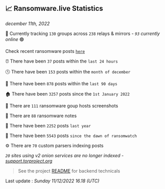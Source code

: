 
## 📈 Ransomware.live Statistics
_december 11th, 2022_

🔎 Currently tracking `130` groups across `238` relays & mirrors - _`93` currently online_ 🟢

Check recent ransomware posts [`here`](recentposts.md)


⏰ There have been `37` posts within the `last 24 hours`

🕓 There have been `153` posts within the `month of december`

📅 There have been `878` posts within the `last 90 days`

🏚 There have been `3257` posts since the `1st January 2022`

📸 There are `111` ransomware goup hosts screenshots

📝 There are `88` ransomware notes

🚀 There have been `2252` posts `last year`

🐣 There have been `5543` posts `since the dawn of ransomwatch`

⚙️ There are `70` custom parsers indexing posts

_`20` sites using v2 onion services are no longer indexed - [support.torproject.org](https://support.torproject.org/onionservices/v2-deprecation/)_

> See the project [README](https://github.com/jmousqueton/ransomwatch#readme) for backend technicals



Last update : _Sunday 11/12/2022 16.18 (UTC)_

